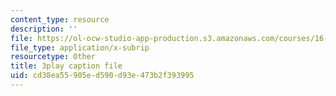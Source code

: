 ```yaml
---
content_type: resource
description: ''
file: https://ol-ocw-studio-app-production.s3.amazonaws.com/courses/16-687-private-pilot-ground-school-january-iap-2019/cd38ea55905ed590d93e473b2f393995_kiCNa95DnnE.srt
file_type: application/x-subrip
resourcetype: Other
title: 3play caption file
uid: cd38ea55-905e-d590-d93e-473b2f393995
---
```

